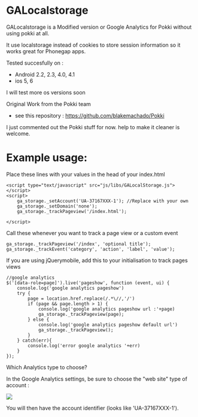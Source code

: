 GALocalstorage
==============

GALocalstorage is a Modified version or Google Analytics for Pokki without using pokki at all.

It use localstorage instead of cookies to store session information so it works great for Phonegap apps.

Tested succesfully on :
 * Android 2.2, 2.3, 4.0, 4.1
 * ios 5, 6

I will test more os versions soon


Original Work from the Pokki team 
 * see this repository : https://github.com/blakemachado/Pokki

I just commented out the Pokki stuff for now. help to make it cleaner is welcome.


Example usage:
==============

Place these lines with your values in the head of your index.html

    <script type="text/javascript" src="js/libs/GALocalStorage.js"></script>
    <script>
        ga_storage._setAccount('UA-37167XXX-1'); //Replace with your own
        ga_storage._setDomain('none');
        ga_storage._trackPageview('/index.html');
        
    </script>

Call these whenever you want to track a page view or a custom event

    ga_storage._trackPageview('/index', 'optional title');
    ga_storage._trackEvent('category', 'action', 'label', 'value');
    
If you are using jQuerymobile, add this to your initialisation to track pages views 

    //google analytics
    $('[data-role=page]').live('pageshow', function (event, ui) {
        console.log('google analytics pageshow')
        try {
    		page = location.href.replace(/.*\//,'/')
    		if (page && page.length > 1) {
    			console.log('google analytics pageshow url :'+page)
    			ga_storage._trackPageview(page);
    		} else {
    			console.log('google analytics pageshow default url')
    			ga_storage._trackPageview();
    		}
    	} catch(err){
    		console.log('error google analytics '+err)
    	}
    });
    
    
Which Analytics type to choose?

In the Google Analytics settings, be sure to choose the "web site" type of account :

<img src="https://f.cloud.github.com/assets/2635194/81629/009eac9c-6349-11e2-9882-0a337be9053f.jpg"/>

You will then have the account identifier (looks like 'UA-37167XXX-1').
